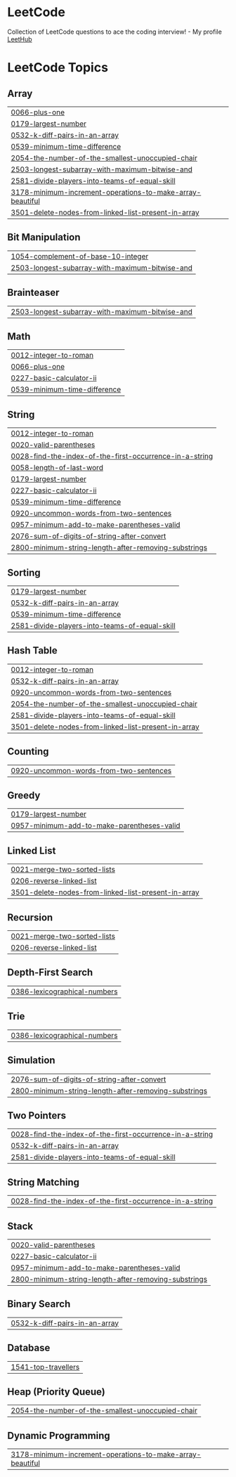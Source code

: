 # LeetCode
Collection of LeetCode questions to ace the coding interview! - My profile [LeetHub](https://leetcode.com/yugurlu/)

<!---LeetCode Topics Start-->
# LeetCode Topics
## Array
|  |
| ------- |
| [0066-plus-one](https://github.com/yugurlu/LeetCode/tree/master/0066-plus-one) |
| [0179-largest-number](https://github.com/yugurlu/LeetCode/tree/master/0179-largest-number) |
| [0532-k-diff-pairs-in-an-array](https://github.com/yugurlu/LeetCode/tree/master/0532-k-diff-pairs-in-an-array) |
| [0539-minimum-time-difference](https://github.com/yugurlu/LeetCode/tree/master/0539-minimum-time-difference) |
| [2054-the-number-of-the-smallest-unoccupied-chair](https://github.com/yugurlu/LeetCode/tree/master/2054-the-number-of-the-smallest-unoccupied-chair) |
| [2503-longest-subarray-with-maximum-bitwise-and](https://github.com/yugurlu/LeetCode/tree/master/2503-longest-subarray-with-maximum-bitwise-and) |
| [2581-divide-players-into-teams-of-equal-skill](https://github.com/yugurlu/LeetCode/tree/master/2581-divide-players-into-teams-of-equal-skill) |
| [3178-minimum-increment-operations-to-make-array-beautiful](https://github.com/yugurlu/LeetCode/tree/master/3178-minimum-increment-operations-to-make-array-beautiful) |
| [3501-delete-nodes-from-linked-list-present-in-array](https://github.com/yugurlu/LeetCode/tree/master/3501-delete-nodes-from-linked-list-present-in-array) |
## Bit Manipulation
|  |
| ------- |
| [1054-complement-of-base-10-integer](https://github.com/yugurlu/LeetCode/tree/master/1054-complement-of-base-10-integer) |
| [2503-longest-subarray-with-maximum-bitwise-and](https://github.com/yugurlu/LeetCode/tree/master/2503-longest-subarray-with-maximum-bitwise-and) |
## Brainteaser
|  |
| ------- |
| [2503-longest-subarray-with-maximum-bitwise-and](https://github.com/yugurlu/LeetCode/tree/master/2503-longest-subarray-with-maximum-bitwise-and) |
## Math
|  |
| ------- |
| [0012-integer-to-roman](https://github.com/yugurlu/LeetCode/tree/master/0012-integer-to-roman) |
| [0066-plus-one](https://github.com/yugurlu/LeetCode/tree/master/0066-plus-one) |
| [0227-basic-calculator-ii](https://github.com/yugurlu/LeetCode/tree/master/0227-basic-calculator-ii) |
| [0539-minimum-time-difference](https://github.com/yugurlu/LeetCode/tree/master/0539-minimum-time-difference) |
## String
|  |
| ------- |
| [0012-integer-to-roman](https://github.com/yugurlu/LeetCode/tree/master/0012-integer-to-roman) |
| [0020-valid-parentheses](https://github.com/yugurlu/LeetCode/tree/master/0020-valid-parentheses) |
| [0028-find-the-index-of-the-first-occurrence-in-a-string](https://github.com/yugurlu/LeetCode/tree/master/0028-find-the-index-of-the-first-occurrence-in-a-string) |
| [0058-length-of-last-word](https://github.com/yugurlu/LeetCode/tree/master/0058-length-of-last-word) |
| [0179-largest-number](https://github.com/yugurlu/LeetCode/tree/master/0179-largest-number) |
| [0227-basic-calculator-ii](https://github.com/yugurlu/LeetCode/tree/master/0227-basic-calculator-ii) |
| [0539-minimum-time-difference](https://github.com/yugurlu/LeetCode/tree/master/0539-minimum-time-difference) |
| [0920-uncommon-words-from-two-sentences](https://github.com/yugurlu/LeetCode/tree/master/0920-uncommon-words-from-two-sentences) |
| [0957-minimum-add-to-make-parentheses-valid](https://github.com/yugurlu/LeetCode/tree/master/0957-minimum-add-to-make-parentheses-valid) |
| [2076-sum-of-digits-of-string-after-convert](https://github.com/yugurlu/LeetCode/tree/master/2076-sum-of-digits-of-string-after-convert) |
| [2800-minimum-string-length-after-removing-substrings](https://github.com/yugurlu/LeetCode/tree/master/2800-minimum-string-length-after-removing-substrings) |
## Sorting
|  |
| ------- |
| [0179-largest-number](https://github.com/yugurlu/LeetCode/tree/master/0179-largest-number) |
| [0532-k-diff-pairs-in-an-array](https://github.com/yugurlu/LeetCode/tree/master/0532-k-diff-pairs-in-an-array) |
| [0539-minimum-time-difference](https://github.com/yugurlu/LeetCode/tree/master/0539-minimum-time-difference) |
| [2581-divide-players-into-teams-of-equal-skill](https://github.com/yugurlu/LeetCode/tree/master/2581-divide-players-into-teams-of-equal-skill) |
## Hash Table
|  |
| ------- |
| [0012-integer-to-roman](https://github.com/yugurlu/LeetCode/tree/master/0012-integer-to-roman) |
| [0532-k-diff-pairs-in-an-array](https://github.com/yugurlu/LeetCode/tree/master/0532-k-diff-pairs-in-an-array) |
| [0920-uncommon-words-from-two-sentences](https://github.com/yugurlu/LeetCode/tree/master/0920-uncommon-words-from-two-sentences) |
| [2054-the-number-of-the-smallest-unoccupied-chair](https://github.com/yugurlu/LeetCode/tree/master/2054-the-number-of-the-smallest-unoccupied-chair) |
| [2581-divide-players-into-teams-of-equal-skill](https://github.com/yugurlu/LeetCode/tree/master/2581-divide-players-into-teams-of-equal-skill) |
| [3501-delete-nodes-from-linked-list-present-in-array](https://github.com/yugurlu/LeetCode/tree/master/3501-delete-nodes-from-linked-list-present-in-array) |
## Counting
|  |
| ------- |
| [0920-uncommon-words-from-two-sentences](https://github.com/yugurlu/LeetCode/tree/master/0920-uncommon-words-from-two-sentences) |
## Greedy
|  |
| ------- |
| [0179-largest-number](https://github.com/yugurlu/LeetCode/tree/master/0179-largest-number) |
| [0957-minimum-add-to-make-parentheses-valid](https://github.com/yugurlu/LeetCode/tree/master/0957-minimum-add-to-make-parentheses-valid) |
## Linked List
|  |
| ------- |
| [0021-merge-two-sorted-lists](https://github.com/yugurlu/LeetCode/tree/master/0021-merge-two-sorted-lists) |
| [0206-reverse-linked-list](https://github.com/yugurlu/LeetCode/tree/master/0206-reverse-linked-list) |
| [3501-delete-nodes-from-linked-list-present-in-array](https://github.com/yugurlu/LeetCode/tree/master/3501-delete-nodes-from-linked-list-present-in-array) |
## Recursion
|  |
| ------- |
| [0021-merge-two-sorted-lists](https://github.com/yugurlu/LeetCode/tree/master/0021-merge-two-sorted-lists) |
| [0206-reverse-linked-list](https://github.com/yugurlu/LeetCode/tree/master/0206-reverse-linked-list) |
## Depth-First Search
|  |
| ------- |
| [0386-lexicographical-numbers](https://github.com/yugurlu/LeetCode/tree/master/0386-lexicographical-numbers) |
## Trie
|  |
| ------- |
| [0386-lexicographical-numbers](https://github.com/yugurlu/LeetCode/tree/master/0386-lexicographical-numbers) |
## Simulation
|  |
| ------- |
| [2076-sum-of-digits-of-string-after-convert](https://github.com/yugurlu/LeetCode/tree/master/2076-sum-of-digits-of-string-after-convert) |
| [2800-minimum-string-length-after-removing-substrings](https://github.com/yugurlu/LeetCode/tree/master/2800-minimum-string-length-after-removing-substrings) |
## Two Pointers
|  |
| ------- |
| [0028-find-the-index-of-the-first-occurrence-in-a-string](https://github.com/yugurlu/LeetCode/tree/master/0028-find-the-index-of-the-first-occurrence-in-a-string) |
| [0532-k-diff-pairs-in-an-array](https://github.com/yugurlu/LeetCode/tree/master/0532-k-diff-pairs-in-an-array) |
| [2581-divide-players-into-teams-of-equal-skill](https://github.com/yugurlu/LeetCode/tree/master/2581-divide-players-into-teams-of-equal-skill) |
## String Matching
|  |
| ------- |
| [0028-find-the-index-of-the-first-occurrence-in-a-string](https://github.com/yugurlu/LeetCode/tree/master/0028-find-the-index-of-the-first-occurrence-in-a-string) |
## Stack
|  |
| ------- |
| [0020-valid-parentheses](https://github.com/yugurlu/LeetCode/tree/master/0020-valid-parentheses) |
| [0227-basic-calculator-ii](https://github.com/yugurlu/LeetCode/tree/master/0227-basic-calculator-ii) |
| [0957-minimum-add-to-make-parentheses-valid](https://github.com/yugurlu/LeetCode/tree/master/0957-minimum-add-to-make-parentheses-valid) |
| [2800-minimum-string-length-after-removing-substrings](https://github.com/yugurlu/LeetCode/tree/master/2800-minimum-string-length-after-removing-substrings) |
## Binary Search
|  |
| ------- |
| [0532-k-diff-pairs-in-an-array](https://github.com/yugurlu/LeetCode/tree/master/0532-k-diff-pairs-in-an-array) |
## Database
|  |
| ------- |
| [1541-top-travellers](https://github.com/yugurlu/LeetCode/tree/master/1541-top-travellers) |
## Heap (Priority Queue)
|  |
| ------- |
| [2054-the-number-of-the-smallest-unoccupied-chair](https://github.com/yugurlu/LeetCode/tree/master/2054-the-number-of-the-smallest-unoccupied-chair) |
## Dynamic Programming
|  |
| ------- |
| [3178-minimum-increment-operations-to-make-array-beautiful](https://github.com/yugurlu/LeetCode/tree/master/3178-minimum-increment-operations-to-make-array-beautiful) |
<!---LeetCode Topics End-->